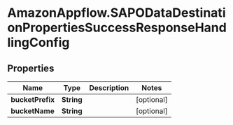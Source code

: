# AmazonAppflow.SAPODataDestinationPropertiesSuccessResponseHandlingConfig

## Properties

Name | Type | Description | Notes
------------ | ------------- | ------------- | -------------
**bucketPrefix** | **String** |  | [optional] 
**bucketName** | **String** |  | [optional] 


